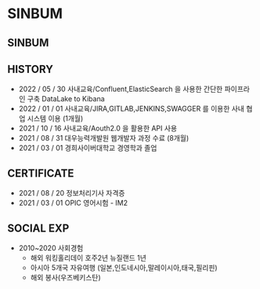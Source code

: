 # SINBUM

## SINBUM


## HISTORY
- 2022 / 05 / 30 사내교육/Confluent,ElasticSearch 을 사용한 간단한 파이프라인 구축 DataLake to Kibana
- 2022 / 01 / 01 사내교육/JIRA,GITLAB,JENKINS,SWAGGER 를 이용한 사내 협업 시스템 이용 (1개월)
- 2021 / 10 / 16 사내교육/Aouth2.0 을 활용한 API 사용 
- 2021 / 08 / 31 대우능력개발원 웹개발자 과정 수료  (8개월)
- 2021 / 03 / 01 경희사이버대학교 경영학과 졸업 

## CERTIFICATE

- 2021 / 08 / 20 정보처리기사 자격증
- 2021 / 03 / 01 OPIC 영어시험 - IM2

## SOCIAL EXP

- 2010\~2020 사회경험
  - 해외 워킹홀리데이 호주2년 뉴질랜드 1년
  - 아시아 5개국 자유여행 (일본,인도네시아,말레이시아,태국,필리핀)
  - 해외 봉사(우즈베키스탄)
